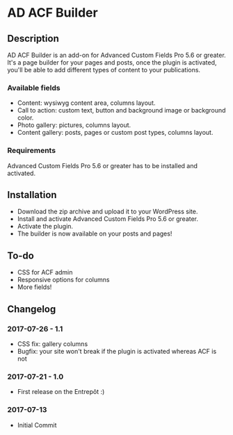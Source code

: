 # AD ACF Builder

## Description 

AD ACF Builder is an add-on for Advanced Custom Fields Pro 5.6 or greater. It's a page builder for your pages and posts, once the plugin is activated, you'll be able to add different types of content to your publications. 

### Available fields

* Content: wysiwyg content area, columns layout.
* Call to action: custom text, button and background image or background color. 
* Photo gallery: pictures, columns layout.
* Content gallery: posts, pages or custom post types, columns layout. 

### Requirements

Advanced Custom Fields Pro 5.6 or greater has to be installed and activated. 


## Installation 

* Download the zip archive and upload it to your WordPress site.
* Install and activate Advanced Custom Fields Pro 5.6 or greater. 
* Activate the plugin. 
* The builder is now available on your posts and pages!


## To-do

* CSS for ACF admin
* Responsive options for columns
* More fields!


## Changelog

### 2017-07-26 - 1.1
* CSS fix: gallery columns
* Bugfix: your site won't break if the plugin is activated whereas ACF is not 

### 2017-07-21 - 1.0
* First release on the Entrepôt :)

### 2017-07-13
* Initial Commit



